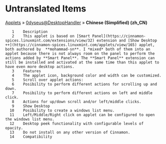 # Untranslated Items
[Applets](../../../README.md) &#187; [0dyseus@DesktopHandler](../README.md) &#187; **Chinese (Simplified) (zh_CN)**

       1	Description
       2	This applet is based on [Smart Panel](https://cinnamon-spices.linuxmint.com/extensions/view/32) extension and [Show Desktop ++](https://cinnamon-spices.linuxmint.com/applets/view/165) applet, both authored by  **mohammad-sn**. I *mixed* both of them into an applet because there is not always room on the panel to perform the actions added by **Smart Panel**. The **Smart Panel** extension can still be installed and activated at the same time than this applet to have even more desktop actions.
       3	Features
       4	The applet icon, background color and width can be customized.
       5	Scroll over applet actions:
       6	Posibility to perform different actions for scrolling up and down.
       7	Posibility to perform different actions on left and middle click.
       8	Actions for up/down scroll and/or left/middle clicks.
       9	Show Desktop
      10	Posibility to create a windows list menu.
      11	Left/Middle/Right click on applet can be configured to open the windows list menu.
      12	Desktop peek functionality with configurable levels of opacity.
      13	Do not install on any other version of Cinnamon.
      14	Compatibility
